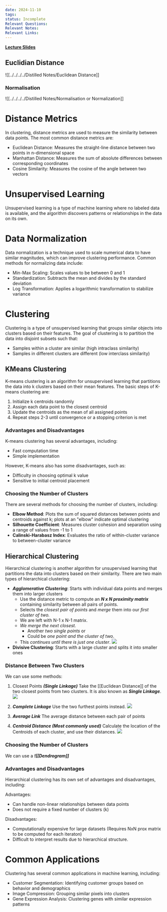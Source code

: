 ```yaml
---
date: 2024-11-10
tags: 
status: Incomplete
Relevant Questions: 
Relevant Notes: 
Relevant Links:
---
```

**[Lecture Slides](Lecture%20Week%207.pdf)**

## Euclidian Distance
![[../../../../Distilled Notes/Euclidean Distance]]

### Normalisation
![[../../../../Distilled Notes/Normalisation or Normalization]]

# Distance Metrics

In clustering, distance metrics are used to measure the similarity between data points. The most common distance metrics are:

- Euclidean Distance: Measures the straight-line distance between two points in n-dimensional space
- Manhattan Distance: Measures the sum of absolute differences between corresponding coordinates
- Cosine Similarity: Measures the cosine of the angle between two vectors


# Unsupervised Learning

Unsupervised learning is a type of machine learning where no labeled data is available, and the algorithm discovers patterns or relationships in the data on its own.
# Data Normalization

Data normalization is a technique used to scale numerical data to have similar magnitudes, which can improve clustering performance. Common methods for normalizing data include:

- Min-Max Scaling: Scales values to be between 0 and 1
- Standardization: Subtracts the mean and divides by the standard deviation
- Log Transformation: Applies a logarithmic transformation to stabilize variance
# Clustering

Clustering is a type of unsupervised learning that groups similar objects into clusters based on their features. The goal of clustering is to partition the data into disjoint subsets such that:

- Samples within a cluster are similar (high intraclass similarity)
- Samples in different clusters are different (low interclass similarity)

## KMeans Clustering

K-means clustering is an algorithm for unsupervised learning that partitions the data into k clusters based on their mean features. The basic steps of K-means clustering are:

1. Initialize k centroids randomly
2. Assign each data point to the closest centroid
3. Update the centroids as the mean of all assigned points
4. Repeat steps 2-3 until convergence or a stopping criterion is met

### Advantages and Disadvantages
K-means clustering has several advantages, including:
- Fast computation time
- Simple implementation

However, K-means also has some disadvantages, such as:
- Difficulty in choosing optimal k value
- Sensitive to initial centroid placement


### Choosing the Number of Clusters

There are several methods for choosing the number of clusters, including:

- **Elbow Method**: Plots the sum of squared distances between points and centroids against k; plots at an "elbow" indicate optimal clustering
- **Silhouette Coefficient**: Measures cluster cohesion and separation using a range of values from -1 to 1
- **Calinski-Harabasz Index**: Evaluates the ratio of within-cluster variance to between-cluster variance

## Hierarchical Clustering

Hierarchical clustering is another algorithm for unsupervised learning that partitions the data into clusters based on their similarity. There are two main types of hierarchical clustering:

- ***Agglomerative Clustering***: Starts with individual data points and merges them into larger clusters
	- Use the distance metric to compute an ***N x N proximity matrix*** containing similarity between all pairs of points.
	- Selects the *closest pair of points* and *merge* them into our *first cluster of two.*
	- We are left with N-1 x N-1 matrix.
	- *We merge the next closest.*
		- Another *two single points* or
		- Could be *one point and the cluster of two*.
	- This *continues until there is just one cluster*.
![](Attachments/2024-11-10-212453_772x279_scrot.png)
- **Divisive Clustering**: Starts with a large cluster and splits it into smaller ones

### Distance Between Two Clusters
We can use some methods:

1. Closest Points ***(Single Linkage)***
Take the [[Euclidean Distance]] of the two closest points from two clusters. It is also known as ***Single Linkage***.
![](Attachments/2024-11-10-213231_433x285_scrot.png)

2. ***Complete Linkage***
Use the two furthest points instead.
![](Attachments/2024-11-10-213509_402x250_scrot.png)

3. ***Average Link***
The average distance between each pair of points

4. ***Centroid Distance (Most commonly used)***
Calculate the location of the Centroids of each cluster, and use their distances.
![](Attachments/2024-11-10-213726_429x303_scrot.png)

### Choosing the Number of Clusters
We can use a ***![[Dendrogram]]***

### Advantages and Disadvantages
Hierarchical clustering has its own set of advantages and disadvantages, including:

Advantages:

- Can handle non-linear relationships between data points
- Does not require a fixed number of clusters (k)

Disadvantages:
- Computationally expensive for large datasets (Requires NxN prox matrix to be computed for each iteraton)
- Difficult to interpret results due to hierarchical structure.

# Common Applications

Clustering has several common applications in machine learning, including:

- Customer Segmentation: Identifying customer groups based on behavior and demographics
- Image Compression: Grouping similar pixels into clusters
- Gene Expression Analysis: Clustering genes with similar expression patterns